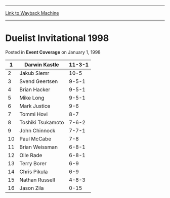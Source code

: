 
---
[Link to Wayback Machine](https://web.archive.org/web/20160303193846/http://magic.wizards.com/en/events/coverage/duel98)

[_metadata_:description]:- "1Darwin Kastle11-3-12Jakub Slemr10-53Svend Geertsen9-5-14Brian Hacker9-5-15Mike Long9-5-16Mark Justice9-67Tommi Hovi8-78Toshiki Tsukamoto7-6-29John Chinnock7-7-110"
[_metadata_:generator]:- "Drupal 7 (http://drupal.org)"
[_metadata_:node]:- "940091"
[_metadata_:publish_date]:- "1998-01-01"
[_metadata_:source]:- "div-main-content"
[_metadata_:title]:- "Duelist Invitational 1998"
[_metadata_:wayback_capture_timestamp]:- "2016-03-03 19:38:46"
[_metadata_:wayback_raw_url]:- "https://web.archive.org/web/20160303193846id_/http://magic.wizards.com/en/events/coverage/duel98"
[_metadata_:wayback_url]:- "http://magic.wizards.com/en/events/coverage/duel98"
---


Duelist Invitational 1998
=========================



 Posted in **Event Coverage**
 on January 1, 1998 












| 1 | Darwin Kastle | 11-3-1 |
| --- | --- | --- |
| 2 | Jakub Slemr | 10-5 |
| 3 | Svend Geertsen | 9-5-1 |
| 4 | Brian Hacker | 9-5-1 |
| 5 | Mike Long | 9-5-1 |
| 6 | Mark Justice | 9-6 |
| 7 | Tommi Hovi | 8-7 |
| 8 | Toshiki Tsukamoto | 7-6-2 |
| 9 | John Chinnock | 7-7-1 |
| 10 | Paul McCabe | 7-8 |
| 11 | Brian Weissman | 6-8-1 |
| 12 | Olle Rade | 6-8-1 |
| 13 | Terry Borer | 6-9 |
| 14 | Chris Pikula | 6-9 |
| 15 | Nathan Russell | 4-8-3 |
| 16 | Jason Zila | 0-15 |







